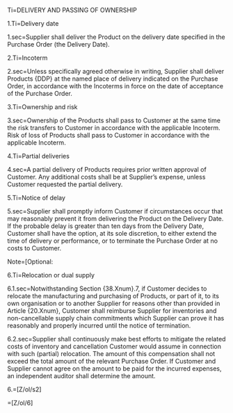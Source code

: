 Ti=DELIVERY AND PASSING OF OWNERSHIP

1.Ti=Delivery date

1.sec=Supplier shall deliver the Product on the delivery date specified in the Purchase Order (the Delivery Date).

2.Ti=Incoterm

2.sec=Unless specifically agreed otherwise in writing, Supplier shall deliver Products {DDP} at the named place of delivery indicated on the Purchase Order, in accordance with the Incoterms in force on the date of acceptance of the Purchase Order.

3.Ti=Ownership and risk

3.sec=Ownership of the Products shall pass to Customer at the same time the risk transfers to Customer in accordance with the applicable Incoterm. Risk of loss of Products shall pass to Customer in accordance with the applicable Incoterm.

4.Ti=Partial deliveries

4.sec=A partial delivery of Products requires prior written approval of Customer. Any additional costs shall be at Supplier’s expense, unless Customer requested the partial delivery.

5.Ti=Notice of delay

5.sec=Supplier shall promptly inform Customer if circumstances occur that may reasonably prevent it from delivering the Product on the Delivery Date. If the probable delay is greater than ten days from the Delivery Date, Customer shall have the option, at its sole discretion, to either extend the time of delivery or performance, or to terminate the Purchase Order at no costs to Customer.

Note=[Optional: 

6.Ti=Relocation or dual supply

6.1.sec=Notwithstanding Section {38.Xnum}.7, if Customer decides to relocate the manufacturing and purchasing of Products, or part of it, to its own organisation or to another Supplier for reasons other than provided in Article {20.Xnum}, Customer shall reimburse Supplier for inventories and non-cancellable supply chain commitments which Supplier can prove it has reasonably and properly incurred until the notice of termination.

6.2.sec=Supplier shall continuously make best efforts to mitigate the related costs of inventory and cancellation Customer would assume in connection with such (partial) relocation. The amount of this compensation shall not exceed the total amount of the relevant Purchase Order. If Customer and Supplier cannot agree on the amount to be paid for the incurred expenses, an independent auditor shall determine the amount.

6.=[Z/ol/s2]

=[Z/ol/6]
